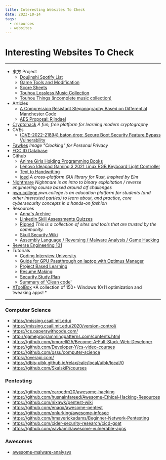 ```yaml
---
title: Interesting Websites To Check
date: 2023-10-14
tags:
  - resources
  - websites
---
```


# Interesting Websites To Check

---

- 東方 Project
	- [Doujinshi Spotify List](https://www.thspotify.moe/)
	- [Game Tools and Modification](https://en.touhouwiki.net/wiki/Game_Tools_and_Modifications)
	- [Score Sheets](http://illusionaryscore.web.fc2.com/score.html)
	- [Touhou Lossless Music Collection](http://www.tlmc.eu/)
	- [Touhou Things (incomplete music collection)](http://151.80.40.155)
- Articles
	- [A Compression Resistant Steganography Based on Differential Manchester Code](https://www.mdpi.com/2073-8994/13/2/165)
	- [AES Proposal: Rijndael](https://csrc.nist.gov/csrc/media/projects/cryptographic-standards-and-guidelines/documents/aes-development/rijndael-ammended.pdf)
- [Cryptohack](https://cryptohack.org/) *A fun, free platform for learning modern cryptography*
- CVEs
	- [(CVE-2022-21894) baton drop: Secure Boot Security Feature Bypass Vulnerability](https://github.com/Wack0/CVE-2022-21894)
- [Fawkes](https://sandlab.cs.uchicago.edu/fawkes/) *Image "Cloaking" for Personal Privacy*
- [FCC ID Database](https://fccid.io/)
- Github
	- [Anime Girls Holding Programming Books](https://github.com/cat-milk/Anime-Girls-Holding-Programming-Books "https://github.com/cat-milk/Anime-Girls-Holding-Programming-Books")
	- [Lenovo Ideapad Gaming 3 2021 Linux RGB Keyboard Light Controller](https://github.com/InstinctEx/lenovo-ideapad-legion-keyboard-led)
	- [Text to Handwriting](https://saurabhdaware.github.io/text-to-handwriting/)
	- [iced](https://github.com/iced-rs/iced) *A cross-platform GUI library for Rust, inspired by Elm*
- [Nightmare](https://guyinatuxedo.github.io/) *Nightmare is an intro to binary exploitation / reverse engineering course based around ctf challenges*
- [pwn.college](https://pwn.college/) *pwn.college is an education platform for students (and other interested parties) to learn about, and practice, core cybersecurity concepts in a hands-on fashion*
- Resources
	- [Anna's Archive](https://annas-archive.org/)
	- [LinkedIn Skill Assessments Quizzes](https://github.com/Ebazhanov/linkedin-skill-assessments-quizzes)
	- [Ripped](https://ripped.guide/) *This is a collection of sites and tools that are trusted by the community.*
	- [Skull Security Wiki](https://wiki.skullsecurity.org/index.php/Main_Page)
	- [Assembly Language / Reversing / Malware Analysis / Game Hacking](https://gist.github.com/muff-in/ff678b1fda17e6188aa0462a99626121)
- [Reverse Engineering 101](https://malwareunicorn.org/workshops/re101.html)
- Tutorials
	- [Coding Interview University](https://github.com/jwasham/coding-interview-university)
	- [Guide for GPU Passthrough on laptop with Optimus Manager](https://github.com/mysteryx93/GPU-Passthrough-with-Optimus-Manager-Guide)
	- [Project Based Learning](https://github.com/practical-tutorials/project-based-learning)
	- [Resume Making](https://www.careercup.com/resume)
	- [Security Study Plan](https://github.com/jassics/security-study-plan)
	- [Summary of 'Clean code'](https://gist.github.com/wojteklu/73c6914cc446146b8b533c0988cf8d29)
- [XToolBox](https://github.com/xemulat/XToolbox) *A collection of 150+ Windows 10/11 optimization and tweaking apps! *

---

### Computer Science

- https://missing.csail.mit.edu/
- https://missing.csail.mit.edu/2020/version-control/
- https://cs.paperswithcode.com/
- http://gameprogrammingpatterns.com/contents.html
- https://github.com/bmorelli25/Become-A-Full-Stack-Web-Developer
- https://github.com/Developer-Y/cs-video-courses
- https://github.com/ossu/computer-science
- https://overapi.com/
- https://dbis-uibk.github.io/relax/calc/local/uibk/local/0
- https://github.com/SkalskiP/courses

### Pentesting

- https://github.com/carpedm20/awesome-hacking
- https://github.com/husnainfareed/Awesome-Ethical-Hacking-Resources
- https://github.com/nixawk/pentest-wiki
- https://github.com/enaqx/awesome-pentest
- https://github.com/onlurking/awesome-infosec
- https://github.com/hmaverickadams/Beginner-Network-Pentesting
- https://github.com/cider-security-research/cicd-goat
- https://github.com/vavkamil/awesome-vulnerable-apps


### Awesomes

- [awesome-malware-analysys](https://github.com/rshipp/awesome-malware-analysis#Resources)